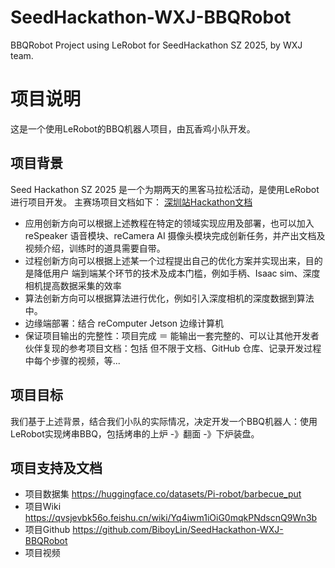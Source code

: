 # SeedHackathon-WXJ-BBQRobot
BBQRobot Project using LeRobot for SeedHackathon SZ 2025, by WXJ team.

# 项目说明
这是一个使用LeRobot的BBQ机器人项目，由瓦香鸡小队开发。

## 项目背景
Seed Hackathon SZ 2025 是一个为期两天的黑客马拉松活动，是使用LeRobot进行项目开发。
主赛场项目文档如下：
[深圳站Hackathon文档](./深圳站Hackathon文档.pdf)
* 应用创新方向可以根据上述教程在特定的领域实现应用及部署，也可以加入  reSpeaker 语音模块、reCamera AI 摄像头模块完成创新任务，并产出文档及视频介绍，训练时的道具需要自带。
* 过程创新方向可以根据上述某一个过程提出自己的优化方案并实现出来，目的是降低用户 端到端某个环节的技术及成本门槛，例如手柄、Isaac sim、深度相机提高数据采集的效率
* 算法创新方向可以根据算法进行优化，例如引入深度相机的深度数据到算法中。
* 边缘端部署：结合  reComputer Jetson 边缘计算机
* 保证项目输出的完整性：项目完成 ＝  能输出一套完整的、可以让其他开发者伙伴复现的参考项目文档：包括 但不限于文档、GitHub 仓库、记录开发过程中每个步骤的视频，等...

## 项目目标
我们基于上述背景，结合我们小队的实际情况，决定开发一个BBQ机器人：使用LeRobot实现烤串BBQ，包括烤串的上炉 -》翻面 -》下炉装盘。


## 项目支持及文档
* 项目数据集
https://huggingface.co/datasets/Pi-robot/barbecue_put
* 项目Wiki
https://qvsjevbk56o.feishu.cn/wiki/Yq4iwm1iOiG0mqkPNdscnQ9Wn3b
* 项目Github
https://github.com/BiboyLin/SeedHackathon-WXJ-BBQRobot
* 项目视频

